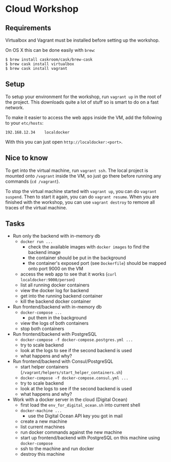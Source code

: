 # Cloud Workshop

## Requirements

Virtualbox and Vagrant must be installed before setting up the workshop.

On OS X this can be done easily with `brew`:

```
$ brew install caskroom/cask/brew-cask
$ brew cask install virtualbox
$ brew cask install vagrant
```


## Setup

To setup your environment for the workshop, run `vagrant up` in the root of the project.
This downloads quite a lot of stuff so is smart to do on a fast network.

To make it easier to access the web apps inside the VM, add the following to your `etc/hosts`:

```
192.168.12.34    localdocker
```

With this you can just open `http://localdocker:<port>`.


## Nice to know

To get into the virtual machine, run `vagrant ssh`. The local project is mounted onto `/vagrant` inside the
VM, so just go there before running any commands (`cd /vagrant`).

To stop the virtual machine started with `vagrant up`, you can do `vagrant suspend`. Then to start it again,
you can do `vagrant resume`. When you are finished with the workshop, you can use `vagrant destroy` to remove
all traces of the virtual machine.


## Tasks

* Run only the backend with in-memory db
    * `docker run ...`
        * check the available images with `docker images` to find the backend image
        * the container should be put in the background
        * the container's exposed port (see `Dockerfile`) should be mapped onto port 9000 on the VM
    * access the web app to see that it works (`curl localdocker:9000/person`)
    * list all running docker containers
    * view the docker log for backend
    * get into the running backend container
    * kill the backend docker container
* Run frontend/backend with in-memory db
    * `docker-compose ...`
        * put them in the background
    * view the logs of both containers
    * stop both containers
* Run frontend/backend with PostgreSQL
    * `docker-compose -f docker-compose.postgres.yml ...`
    * try to scale backend
    * look at the logs to see if the second backend is used
    * what happens and why?
* Run frontend/backend with Consul/PostgreSQL
    * start helper containers (`/vagrant/helpers/start_helper_containers.sh`)
    * `docker-compose -f docker-compose.consul.yml ...`
    * try to scale backend
    * look at the logs to see if the second backend is used
    * what happens and why?
* Work with a docker server in the cloud (Digital Ocean)
    * first load the `env_for_digital_ocean.sh` into current shell
    * `docker-machine ...`
        * use the Digital Ocean API key you got in mail
    * create a new machine
    * list current machines
    * run docker commands against the new machine
    * start up frontend/backend with PostgreSQL on this machine using `docker-compose`
    * ssh to the machine and run docker
    * destroy this machine
